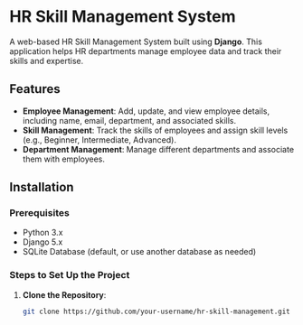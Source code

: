# HR Skill Management System

A web-based HR Skill Management System built using **Django**. This application helps HR departments manage employee data and track their skills and expertise.

## Features

- **Employee Management**: Add, update, and view employee details, including name, email, department, and associated skills.
- **Skill Management**: Track the skills of employees and assign skill levels (e.g., Beginner, Intermediate, Advanced).
- **Department Management**: Manage different departments and associate them with employees.

## Installation

### Prerequisites

- Python 3.x
- Django 5.x
- SQLite Database (default, or use another database as needed)

### Steps to Set Up the Project

1. **Clone the Repository**:
   ```bash
   git clone https://github.com/your-username/hr-skill-management.git


